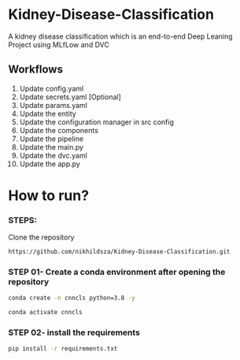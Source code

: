 # Kidney-Disease-Classification

A kidney disease classification which is an end-to-end Deep Leaning Project using MLfLow and DVC

## Workflows

1. Update config.yaml
2. Update secrets.yaml [Optional]
3. Update params.yaml
4. Update the entity
5. Update the configuration manager in src config
6. Update the components
7. Update the pipeline 
8. Update the main.py
9. Update the dvc.yaml
10. Update the app.py

# How to run?
### STEPS:

Clone the repository

```bash
https://github.com/nikhildsza/Kidney-Disease-Classification.git
```
### STEP 01- Create a conda environment after opening the repository

```bash
conda create -n cnncls python=3.8 -y
```

```bash
conda activate cnncls
```


### STEP 02- install the requirements
```bash
pip install -r requirements.txt
```
